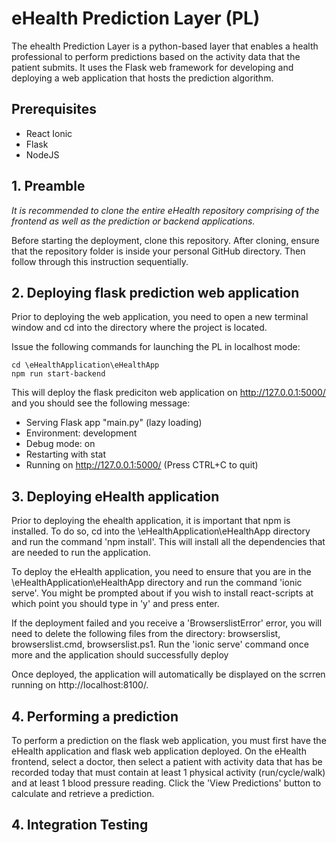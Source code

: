 # eHealth Prediction Layer (PL)

The ehealth Prediction Layer is a python-based layer that enables a health professional to perform predictions based on the activity data that the patient submits. It uses the Flask web framework for developing and deploying a web application that hosts the prediction algorithm.

## Prerequisites

- React Ionic
- Flask
- NodeJS

## 1. Preamble

_It is recommended to clone the entire eHealth repository comprising of the frontend as well as the prediction or backend applications._

Before starting the deployment, clone this repository. After cloning, ensure that the repository folder is inside your personal GitHub directory. Then follow through this instruction sequentially.

## 2. Deploying flask prediction web application

Prior to deploying the web application, you need to open a new terminal window and cd into the directory where the project is located.

Issue the following commands for launching the PL in localhost mode:

```
cd \eHealthApplication\eHealthApp
npm run start-backend
```

This will deploy the flask prediciton web application on http://127.0.0.1:5000/ and you should see the following message:

- Serving Flask app "main.py" (lazy loading)
- Environment: development
- Debug mode: on
- Restarting with stat
- Running on http://127.0.0.1:5000/ (Press CTRL+C to quit)

## 3. Deploying eHealth application

Prior to deploying the ehealth application, it is important that npm is installed. To do so, cd into the \eHealthApplication\eHealthApp directory and run the command 'npm install'.
This will install all the dependencies that are needed to run the application.

To deploy the eHealth application, you need to ensure that you are in the \eHealthApplication\eHealthApp directory and run the command 'ionic serve'. You might be prompted about if you wish to install react-scripts at which point you should type in 'y' and press enter.

If the deployment failed and you receive a 'BrowserslistError' error, you will need to delete the following files from the directory: browserslist, browserslist.cmd, browserslist.ps1.
Run the 'ionic serve' command once more and the application should successfully deploy

Once deployed, the application will automatically be displayed on the scrren running on http://localhost:8100/.

## 4. Performing a prediction

To perform a prediction on the flask web application, you must first have the eHealth application and flask web application deployed. On the eHealth frontend, select a doctor, then select a patient with activity data that has be recorded today that must contain at least 1 physical activity (run/cycle/walk) and at least 1 blood pressure reading. Click the 'View Predictions' button to calculate and retrieve a prediction.

## 4. Integration Testing
